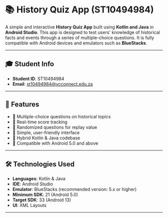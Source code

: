 # 📚 History Quiz App (ST10494984)

A simple and interactive **History Quiz App** built using **Kotlin and Java** in **Android Studio**. This app is designed to test users' knowledge of historical facts and events through a series of multiple-choice questions. It is fully compatible with Android devices and emulators such as **BlueStacks**.

---

## 🎓 Student Info

- **Student ID**: ST10494984
- **Email**: st10494984@vcconnect.edu.za

---

## 🧠 Features

- 📖 Multiple-choice questions on historical topics  
- 🧾 Real-time score tracking  
- 🔄 Randomized questions for replay value  
- 🎨 Simple, user-friendly interface  
- 🔧 Hybrid Kotlin & Java codebase  
- 📱 Compatible with Android 5.0 and above  

---

## 🛠️ Technologies Used

- **Languages**: Kotlin & Java  
- **IDE**: Android Studio  
- **Emulator**: BlueStacks (recommended version: 5.x or higher)  
- **Minimum SDK**: 21 (Android 5.0)  
- **Target SDK**: 33 (Android 13)  
- **UI**: XML Layouts  

---

